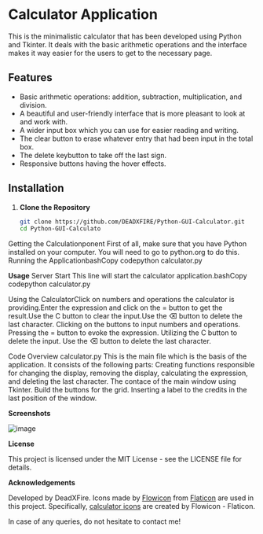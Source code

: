 # Calculator Application
This is the minimalistic calculator that has been developed using Python and Tkinter. It deals with the basic arithmetic operations and the interface makes it way easier for the users to get to the necessary page.

## Features
- Basic arithmetic operations: addition, subtraction, multiplication, and division.
- A beautiful and user-friendly interface that is more pleasant to look at and work with.
- A wider input box which you can use for easier reading and writing.
- The clear button to erase whatever entry that had been input in the total box.
- The delete keybutton to take off the last sign.
- Responsive buttons having the hover effects.
  
## Installation
1. **Clone the Repository**
   ```bash
   git clone https://github.com/DEADXFIRE/Python-GUI-Calculator.git
   cd Python-GUI-Calculato
Getting the Calculationponent First of all, make sure that you have Python installed on your computer. You will need to go to python.org to do this.
Running the ApplicationbashCopy codepython calculator.py


**Usage**
Server Start This line will start the calculator application.bashCopy codepython calculator.py

Using the CalculatorClick on numbers and operations the calculator is providing.Enter the expression and click on the = button to get the result.Use the C button to clear the input.Use the ⌫ button to delete the last character.
Clicking on the buttons to input numbers and operations.
Pressing the = button to evoke the expression.
Utilizing the C button to delete the input.
Use the ⌫ button to delete the last character.

Code Overview
calculator.py
This is the main file which is the basis of the application. It consists of the following parts:
Creating functions responsible for changing the display, removing the display, calculating the expression, and deleting the last character.
The contace of the main window using Tkinter.
Build the buttons for the grid.
Inserting a label to the credits in the last position of the window.

**Screenshots**

![image](https://github.com/user-attachments/assets/518037bf-4667-4be0-b7c5-8c560f6dd622)


**License**

This project is licensed under the MIT License - see the LICENSE
 file for details.
 
**Acknowledgements**

Developed by DeadXFire.
Icons made by [Flowicon](https://www.flaticon.com/authors/flowicon) from [Flaticon](https://www.flaticon.com) are used in this project. Specifically, [calculator icons](https://www.flaticon.com/free-icons/calculator) are created by Flowicon - Flaticon.


In case of any queries, do not hesitate to contact me!
